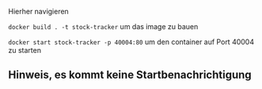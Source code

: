 Hierher navigieren

`docker build . -t stock-tracker` um das image zu bauen

`docker start stock-tracker -p 40004:80` um den container auf Port 40004 zu starten
## Hinweis, es kommt keine Startbenachrichtigung
